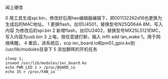 闻上硬改

0  用工具生成spi.bin，修改好后用hex编辑器编辑下，把001132262d16也更换为生成后的MAC地址。
1  更换flash，丝印U4501，替换型号N25Q064A 8M，写入内容 为修改后的spi.bin
2  新增flash，丝印U2402，替换型号MX25L5121EMC，写入内容为usb.bin
3  上电，按任意键打断，输入 mfh add lan_wake 1。用于网络唤醒。
4  重启，进系统后，scp iec_board.io和pm51_gpio.ko到 /usr/lib/modules目录下
5  添加群晖的开机任务

```insmod /usr/lib/modules/pm51_gpio.ko
sleep 1;
insmod /usr/lib/modules/iec_board.ko
echo PWR_LED 1 > /proc/BOARD_io
echo 35 > /proc/FAN_io```
